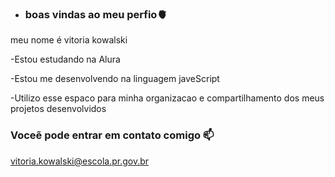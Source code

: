 - ### boas vindas ao meu perfio🫀

meu nome é vitoria kowalski

-Estou estudando na Alura

-Estou me desenvolvendo na linguagem javeScript

-Utilizo esse espaco para minha organizacao e compartilhamento dos meus projetos desenvolvidos 

### Voceẽ pode entrar em contato comigo 📫

vitoria.kowalski@escola.pr.gov.br
